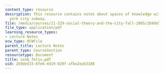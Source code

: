```yaml
---
content_type: resource
description: This resource contains notes about spaces of knowledge within the new
  york city subway.
file: /media/courses/11-329-social-theory-and-the-city-fall-2005/2b9de5156fe64d19020fafba2ea53188_ssn6_felix.pdf
file_type: application/pdf
learning_resource_types:
- Lecture Notes
ocw_type: OCWFile
parent_title: Lecture Notes
parent_type: CourseSection
resourcetype: Document
title: ssn6_felix.pdf
uid: 2b9de515-6fe6-4d19-020f-afba2ea53188
---
```

